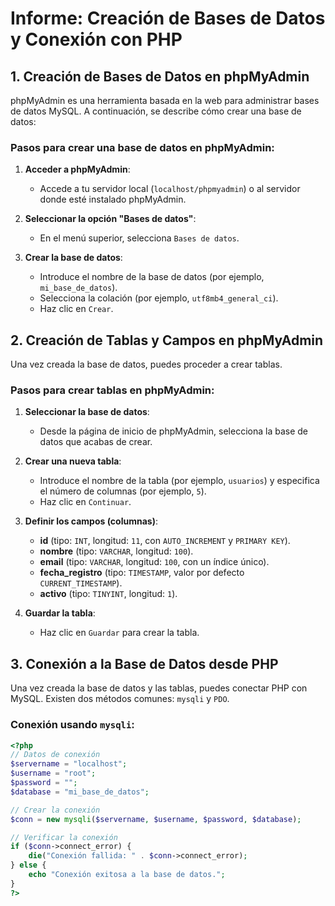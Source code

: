 # Informe: Creación de Bases de Datos y Conexión con PHP

## 1. Creación de Bases de Datos en phpMyAdmin
phpMyAdmin es una herramienta basada en la web para administrar bases de datos MySQL. A continuación, se describe cómo crear una base de datos:

### Pasos para crear una base de datos en phpMyAdmin:
1. **Acceder a phpMyAdmin**:
   - Accede a tu servidor local (`localhost/phpmyadmin`) o al servidor donde esté instalado phpMyAdmin.
   
2. **Seleccionar la opción "Bases de datos"**:
   - En el menú superior, selecciona `Bases de datos`.

3. **Crear la base de datos**:
   - Introduce el nombre de la base de datos (por ejemplo, `mi_base_de_datos`).
   - Selecciona la colación (por ejemplo, `utf8mb4_general_ci`).
   - Haz clic en `Crear`.

## 2. Creación de Tablas y Campos en phpMyAdmin
Una vez creada la base de datos, puedes proceder a crear tablas.

### Pasos para crear tablas en phpMyAdmin:
1. **Seleccionar la base de datos**:
   - Desde la página de inicio de phpMyAdmin, selecciona la base de datos que acabas de crear.
   
2. **Crear una nueva tabla**:
   - Introduce el nombre de la tabla (por ejemplo, `usuarios`) y especifica el número de columnas (por ejemplo, `5`).
   - Haz clic en `Continuar`.

3. **Definir los campos (columnas)**:
   - **id** (tipo: `INT`, longitud: `11`, con `AUTO_INCREMENT` y `PRIMARY KEY`).
   - **nombre** (tipo: `VARCHAR`, longitud: `100`).
   - **email** (tipo: `VARCHAR`, longitud: `100`, con un índice único).
   - **fecha_registro** (tipo: `TIMESTAMP`, valor por defecto `CURRENT_TIMESTAMP`).
   - **activo** (tipo: `TINYINT`, longitud: `1`).

4. **Guardar la tabla**:
   - Haz clic en `Guardar` para crear la tabla.

## 3. Conexión a la Base de Datos desde PHP
Una vez creada la base de datos y las tablas, puedes conectar PHP con MySQL. Existen dos métodos comunes: `mysqli` y `PDO`.

### Conexión usando `mysqli`:

```php
<?php
// Datos de conexión
$servername = "localhost";
$username = "root";
$password = "";
$database = "mi_base_de_datos";

// Crear la conexión
$conn = new mysqli($servername, $username, $password, $database);

// Verificar la conexión
if ($conn->connect_error) {
    die("Conexión fallida: " . $conn->connect_error);
} else {
    echo "Conexión exitosa a la base de datos.";
}
?>
